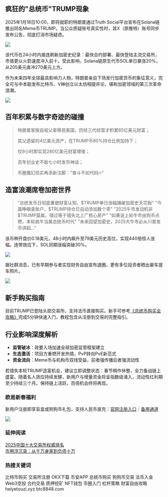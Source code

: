 ## 疯狂的"总统币"TRUMP现象
2025年1月18日10:00，即将就职的特朗普通过Truth Social平台宣布在Solana链推出同名Meme币TRUMP。当公众质疑账号真实性时，其X（原推特）账号同步发布公告，彻底打消市场疑虑。

![](https://fe095ec.webp.li/trump_000.png)

该代币在24小时内接连刷新加密史纪录：最快合约部署、最快登陆主流交易所，市值更以火箭速度冲入前十。受此影响，Solana链原生代币SOL单日暴涨20%，从205美元直冲270美元上方。

作为未来四年全球最具影响力人物，特朗普亲自下场发行加密货币的象征意义，完全可与中本聪发布比特币、V神创立以太坊相提并论，堪称加密领域的第三次革命浪潮。

![](https://fe095ec.webp.li/trump_001.png)

## 百年积累与数字奇迹的碰撞
>特朗普家族自祖父辈移民美国，历经三代经营才积累65亿美元财富；
>
>其父遗留的4亿美元资产，在TRUMP币80%持仓比例加持下；
>
>仅9小时即实现280亿美元财富增值；
>
>百年创业史不敌七小时发币神话；
>
>币圈魔幻现实再添新注脚："奋斗不如代码🔥"

## 造富浪潮席卷加密世界
>"总统发币日彻底重塑财富认知，$TRUMP单日涨幅捅破加密史天花板"
>"今晨睁眼查账户，$TRUMP持仓已自动添加数个零"
>"2025牛市发动机非$TRUMP莫属，错过等于错失北上广核心房产"
>"如果说上轮牛市由狗币点燃，本轮疯牛当属总统币时代"
>"未来回望加密史，2025大牛市必从川普发币讲起..."

该币种开盘价0.18美元，48小时内飙升至79美元历史高位，实现440倍惊人涨幅。连带效应下，SOL同期涨幅突破30%。

![](https://fe095ec.webp.li/trump_003.png)

据社群消息，已有早期参与者实现财务自由宣布退圈，更有多位投资者晒出豪车提车照片。

![](https://fe095ec.webp.li/trump_002.png)

## 新手购买指南
目前TRUMP已登陆头部交易所，支持法币直接购买。新手可参考[《总统币购买全攻略》](https://heiyetouzi.xyz/ouyi-trump)完成5分钟快速入门，教程包含从注册到交易的完整指引。

## 行业影响深度解析
- **监管破冰**：政要入场加速全球加密监管框架建立
- **生态激活**：项目方重燃开发热情，PvP转向PvE新范式
- **资金流向**：Meme币与机构币双线受益，前者强传播后者强流动性

若错失本轮TRUMP造富机会，建议立即调整状态：春节稍作休整，全力备战链上盛宴。随着名人效应持续发酵，新用户与增量资金将呈指数级涌入，流动性红利期至少持续三个月。保持链上活跃，百倍机会终将再现。

### 欧易新春福利
新用户注册即享盲盒或狗狗币礼包，支持人民币直充：[官网注册入口](https://www.okx.com/zh-hans/join/74873351)｜[备用通道](https://www.chouyi.world/zh-hans/join/18639032)

[![](https://fe095ec.webp.li/top-10-exchanges-001.jpg)](https://www.chouyi.world/zh-hans/join/18639032)

### 延伸阅读
[2025中国十大交易所权威排名](https://btc8848.com/top-10-exchanges/)  
[币圈浮沉录：从千万身家到负债十万](https://heiyetouzi.xyz/biquanstory001/)

### 热搜关键词
比特币购买 交易所注册 OKX下载 币安APP 总统币购买 狗狗币交易 法币入金 Web3空投 合约交易 质押挖矿 NFT钱包 币圈入门 杠杆策略 财富自由攻略 heiyetouzi.xyz btc8848.com